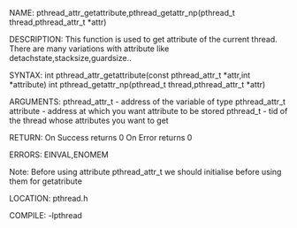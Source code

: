 NAME: pthread_attr_getattribute,pthread_getattr_np(pthread_t thread,pthread_attr_t *attr)

DESCRIPTION: This function is used to get attribute of the current thread. There are many variations
             with attribute like detachstate,stacksize,guardsize..

SYNTAX: int pthread_attr_getattribute(const pthread_attr_t *attr,int *attribute)
        int pthread_getattr_np(pthread_t thread,pthread_attr_t *attr)

ARGUMENTS: pthread_attr_t         -  address of the variable of type pthread_attr_t
           attribute              -  address at which you want attribute to be stored
           pthread_t              -  tid of the thread whose attributes you want to get 

RETURN:   On Success returns 0
          On Error returns 0

ERRORS:  EINVAL,ENOMEM

Note: Before using attribute pthread_attr_t we should initialise before using them for getatribute

LOCATION: pthread.h

COMPILE: -lpthread
